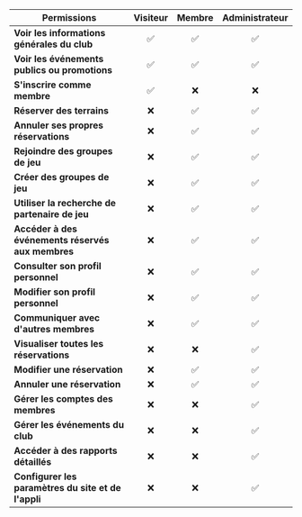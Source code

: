 | Permissions                                          | Visiteur | Membre | Administrateur |
|------------------------------------------------------|:--------:|:------:|:--------------:|
| **Voir les informations générales du club**          |    ✅    |   ✅   |       ✅       |
| **Voir les événements publics ou promotions**        |    ✅    |   ✅   |       ✅       |
| **S'inscrire comme membre**                          |    ✅    |   ❌   |       ❌       |
| **Réserver des terrains**                            |    ❌    |   ✅   |       ✅       |
| **Annuler ses propres réservations**                 |    ❌    |   ✅   |       ✅       |
| **Rejoindre des groupes de jeu**                     |    ❌    |   ✅   |       ✅       |
| **Créer des groupes de jeu**                         |    ❌    |   ✅   |       ✅       |
| **Utiliser la recherche de partenaire de jeu**       |    ❌    |   ✅   |       ✅       |
| **Accéder à des événements réservés aux membres**    |    ❌    |   ✅   |       ✅       |
| **Consulter son profil personnel**                   |    ❌    |   ✅   |       ✅       |
| **Modifier son profil personnel**                    |    ❌    |   ✅   |       ✅       |
| **Communiquer avec d'autres membres**                |    ❌    |   ✅   |       ✅       |
| **Visualiser toutes les réservations**               |    ❌    |   ❌   |       ✅       |
| **Modifier une réservation**                         |    ❌    |   ✅   |       ✅       |
| **Annuler une réservation**                          |    ❌    |   ✅   |       ✅       |
| **Gérer les comptes des membres**                    |    ❌    |   ❌   |       ✅       |
| **Gérer les événements du club**                     |    ❌    |   ❌   |       ✅       |
| **Accéder à des rapports détaillés**                 |    ❌    |   ❌   |       ✅       |
| **Configurer les paramètres du site et de l'appli**  |    ❌    |   ❌   |       ✅       |